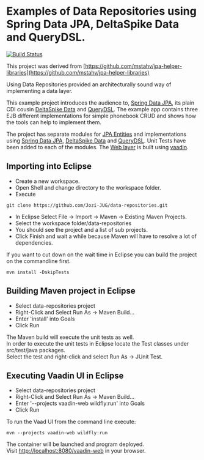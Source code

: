 # Examples of Data Repositories using Spring Data JPA, DeltaSpike Data and QueryDSL.

[![Build Status](https://travis-ci.org/corneil/data-repositories.png?branch=master)](https://travis-ci.org/corneil/data-repositories)

This project was derived from [https://github.com/mstahv/jpa-helper-libraries](https://github.com/mstahv/jpa-helper-libraries)

Using Data Repositories provided an architecturally sound way of implementing a data layer.

This example project introduces the audience to, [Spring Data JPA](http://projects.spring.io/spring-data-jpa), its plain CDI cousin [DeltaSpike Data](https://deltaspike.apache.org/documentation/data.html) and [QueryDSL](http://www.querydsl.com). 
The example app contains three EJB different implementations for simple phonebook CRUD and shows how the tools can help to implement them.

The project has separate modules for [JPA Entities](data-entities) and implementations using [Spring Data JPA](spring-data), [DeltaSpike Data](delta-spike-data) and [QueryDSL](querydsl-data).
Unit Tests have been added to each of the modules.
The [Web layer](vaadin-web) is built using [vaadin](https://vaadin.com/).

## Importing into Eclipse
* Create a new workspace.
* Open Shell and change directory to the workspace folder.
* Execute
```
git clone https://github.com/Jozi-JUG/data-repositories.git
```
* In Eclipse Select File -> Import -> Maven -> Existing Maven Projects.
* Select the workspace folder/data-repositories
* You should see the project and a list of sub projects.
* Click Finish and wait a while because Maven will have to resolve a lot of dependencies.

If you want to cut down on the wait time in Eclipse you can build the project on the commandline first.  
```
mvn install -DskipTests
```
## Building Maven project in Eclipse
* Select data-repositories project
* Right-Click and Select Run As -> Maven Build...
* Enter 'install' into Goals
* Click Run

The Maven build will execute the unit tests as well.  
In order to execute the unit tests in Eclipse locate the Test classes under src/test/java packages.  
Select the test and right-click and select Run As -> JUnit Test.

## Executing Vaadin UI in Eclipse
* Select data-repositories project
* Right-Click and Select Run As -> Maven Build...
* Enter '--projects vaadin-web wildfly:run' into Goals
* Click Run

To run the Vaad UI from the command line execute:  
```
mvn --projects vaadin-web wildfly:run
```

The container will be launched and program deployed.  
Visit [http://localhost:8080/vaadin-web](http://localhost:8080/vaadin-web) in your browser.

 
